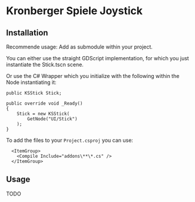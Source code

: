 # Kronberger Spiele Joystick

## Installation

Recommende usage:
Add as submodule within your project.

You can either use the straight GDScript implementation, for which you just instantiate the Stick.tscn scene.

Or use the C# Wrapper which you initialize with the following within the Node instantiating it:

```
public KSStick Stick;

public override void _Ready()
{
    Stick = new KSStick(
        GetNode("UI/Stick")
    );
}
```

To add the files to your `Project.csproj` you can use:

```
  <ItemGroup>
    <Compile Include="addons\**\*.cs" />
  </ItemGroup>
```

## Usage

TODO
